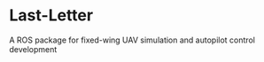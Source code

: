 Last-Letter
===========

A ROS package for fixed-wing UAV simulation and autopilot control development
